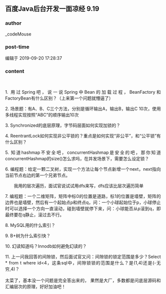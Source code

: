 ## 百度Java后台开发一面凉经 9.19
### author 
_codeMouse
### post-time 

编辑于  2019-09-20 17:28:37
### content 
<div class="post-topic-des nc-post-content">
 <div>
  <br/>
 </div>
 <div>
  <p align="justify" style="text-align:justify;">
   1. 用过Spring吧，说一说Spring中Bean的加载过程，BeanFactory和FactoryBean有什么区别？（上来第一个问题就懵逼了）
  </p>
  <p align="justify" style="text-align:justify;">
   2. 场景题：有A、B、C三个方法，分别是循环输出A，输出B，输出C 10次，使用多线程实现按照“ABC”的顺序输出10次
  </p>
  <p align="justify" style="text-align:justify;">
   3. Synchronized的底层原理，字节码层面如何实现加锁的？
  </p>
  <p align="justify" style="text-align:justify;">
   4. ReentrantLock如何实现非公平锁的？重点是如何实现“非公平”，和“公平锁”有什么区别？
  </p>
  <p align="justify" style="text-align:justify;">
   5. 知道hashmap不安全吧，concurrentHashmap是安全的吧，那你知道concurrentHashmap的size()怎么求吗，在并发场景下，需要怎么设定锁？
  </p>
  <p align="justify" style="text-align:justify;">
   6. 编程题：给定一颗二叉树，实现一个方法让每个节点新增一个next，next指向当前节点右边的第一个兄弟节点。
  </p>
  <p align="justify" style="text-indent:21.0pt;text-align:justify;">
   我用的层次遍历，面试官说试试用dfs来写，dfs应该比层次遍历简单
  </p>
  <p align="justify" style="text-align:justify;">
   7. 编程题：一个二维矩阵，矩阵中标0的位置是道路，标1的位置是墙壁，矩阵的边界也是墙壁，然后有一个起始点p和终点q，问：一个小球起始位于p，小球停止时可以选择一个方向一直滚动，碰到墙壁就停下来，问：小球能否从p滚到q，即最终要在q静止，滚过去不行。
  </p>
  <p align="justify" style="text-align:justify;">
   8. MySQL用的什么索引？
  </p>
  <p align="justify" style="text-align:justify;">
   9. B+树为什么索引快？
  </p>
  <p align="justify" style="text-align:justify;">
   10. 幻读知道吗？Innodb如何避免幻读的？
  </p>
  <div style="text-align:justify;">
   11. 上一问我回答的间隙锁，然后面试官又问：间隙锁的锁定范围是多少？Select * from t where id&lt;4，这条sql中，间隙锁锁的范围是什么？是(1,4)还是(-无穷,4)？
  </div>
  <div style="text-align:justify;">
   <br/>
  </div>
  <div style="text-align:justify;">
   <span>
    太菜了，基本没一个问题是完全答出来的，
   </span>
   果然是大厂，多数都是问底层源码和汇编层次的原理，好好加油吧！
  </div>
  <br/>
 </div>
</div>
